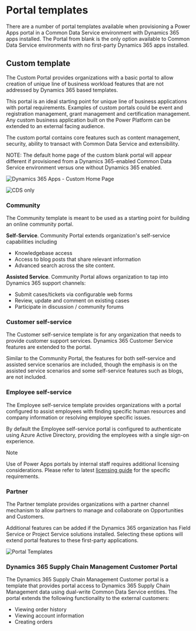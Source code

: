 # Portal templates

There are a number of portal templates available when provisioning a Power Apps portal in a Common Data Service environment with Dynamics 365 apps installed.  The Portal from blank is the only option available to Common Data Service environments with no first-party Dynamics 365 apps installed.

## Custom template

The Custom Portal provides organizations with a basic portal to allow creation of unique line of business workload features that are not addressed by Dynamics 365 based templates.

This portal is an ideal starting point for unique line of business applications with portal requirements. Examples of custom portals could be event and registration management, grant management and certification management. Any custom business application built on the Power Platform can be extended to an external facing audience.

The custom portal contains core features such as content management, security, ability to transact with Common Data Service and extensibility.

NOTE: The default home page of the custom blank portal will appear different if provisioned from a Dynamics 365-enabled Common Data Service environment versus one without Dynamics 365 enabled.

![Dynamics 365 Apps - Custom Home Page](../media/customportal.png "Custom Home Dynamics 365 apps")

![CDS only](../media/CDSblankPortal.png "CDS Blank Portal")

### Community  

The Community template is meant to be used as a starting point for building an online community portal.

**Self-Service**. Community Portal extends organization's self-service capabilities including

* Knowledgebase access
* Access to blog posts that share relevant information
* Advanced search across the site content.

**Assisted Service**. Community Portal allows organization to tap into Dynamics 365 support channels: 

* Submit cases/tickets via configurable web forms
* Review, update and comment on existing cases
* Participate in discussion / community forums

### Customer self-service

The Customer self-service template is for any organization that needs to provide customer support services. Dynamics 365 Customer Service features are extended to the portal.

Similar to the Community Portal, the features for both self-service and assisted service scenarios are included, though the emphasis is on the assisted service scenarios and some self-service features such as blogs, are not included.

### Employee self-service

The Employee self-service template provides organizations with a portal configured to assist employees with finding specific human resources and company information or resolving employee specific issues.

By default the Employee self-service portal is configured to authenticate using Azure Active Directory, providing the employees with a single sign-on experience.

> [!NOTE]
>
> Use of Power Apps portals by internal staff requires additional licensing considerations. Please refer to latest [licensing guide](https://go.microsoft.com/fwlink/?linkid=2085130) for the specific requirements. 

### Partner 

The Partner template provides organizations with a partner channel mechanism to allow partners to manage and collaborate on Opportunities and Customers.

Additional features can be added if the Dynamics 365 organization has Field Service or Project Service solutions installed. Selecting these options will extend portal features to these first-party applications.

![Portal Templates](../media/1-4.portaltemplates.png)

### Dynamics 365 Supply Chain Management Customer Portal

The Dynamics 365 Supply Chain Management Customer portal is a template that provides portal access to Dynamics 365 Supply Chain Management data using dual-write Common Data Service entities.  The portal extends the following functionality to the external customers:

* Viewing order history
* Viewing account information
* Creating orders

